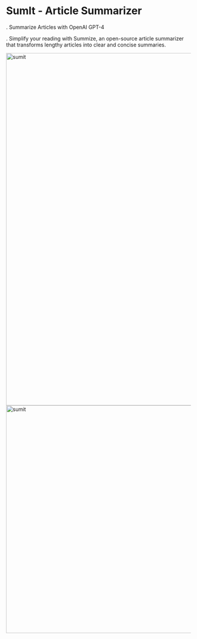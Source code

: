 <h1>SumIt - Article Summarizer </h1>
<p>. Summarize Articles with OpenAI GPT-4 </p>
<p>. Simplify your reading with Summize, an open-source article summarizer that transforms lengthy articles into clear and concise summaries.</p> 
<img width="959" alt="sumit" src="https://github.com/AyushAgarwal15/SumIt/assets/102687235/75c1c7f1-4266-4d87-8801-e8225557628c">
<img width="620" alt="sumit" src="https://github.com/AyushAgarwal15/SumIt/assets/102687235/bf0b3dcf-68cc-4393-961f-9ba98bc9d65a">
